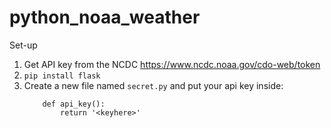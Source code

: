 # python_noaa_weather

Set-up

1. Get API key from the NCDC https://www.ncdc.noaa.gov/cdo-web/token
2. `pip install flask`
3. Create a new file named `secret.py` and put your api key inside:
	```
		def api_key():
			return '<keyhere>'
	```
